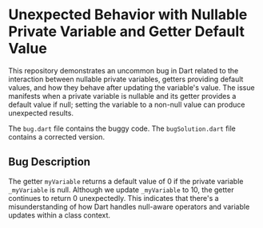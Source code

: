 # Unexpected Behavior with Nullable Private Variable and Getter Default Value

This repository demonstrates an uncommon bug in Dart related to the interaction between nullable private variables, getters providing default values, and how they behave after updating the variable's value.  The issue manifests when a private variable is nullable and its getter provides a default value if null; setting the variable to a non-null value can produce unexpected results.

The `bug.dart` file contains the buggy code. The `bugSolution.dart` file contains a corrected version.

## Bug Description
The getter `myVariable` returns a default value of 0 if the private variable `_myVariable` is null. Although we update `_myVariable` to 10, the getter continues to return 0 unexpectedly.  This indicates that there's a misunderstanding of how Dart handles null-aware operators and variable updates within a class context.